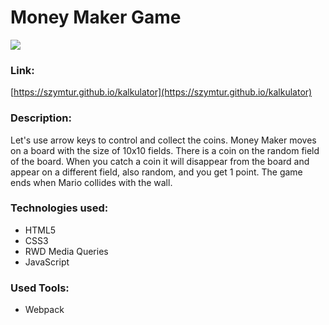 # Money Maker Game

![](image/layout.png)

### Link:
[https://szymtur.github.io/kalkulator](https://szymtur.github.io/kalkulator)

### Description:
Let's use arrow keys to control and collect the coins. Money Maker moves on a board with the size of 10x10 fields. There is a coin on the random field of the board. When you catch a coin it will disappear from the board and appear on a different field, also random, and you get 1 point. The game ends when Mario collides with the wall.

### Technologies used:
- HTML5
- CSS3
- RWD Media Queries
- JavaScript

### Used Tools:
- Webpack
